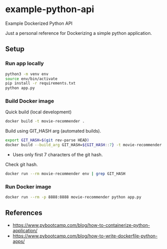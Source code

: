 # example-python-api
Example Dockerized Python API

Just a personal reference for Dockerizing a simple python application.

## Setup
### Run app locally
```bash
python3 -m venv env
source env/bin/activate
pip install -r requirements.txt
python app.py
```


### Build Docker image
Quick build (local development)
```bash
docker build -t movie-recommender .
```

Build using GIT_HASH arg (automated builds).
```bash
export GIT_HASH=$(git rev-parse HEAD)
docker build --build_arg GIT_HASH=${GIT_HASH::7} -t movie-recommender .
```

* Uses only first 7 characters of the git hash.

Check git hash.
```bash
docker run --rm movie-recommender env | grep GIT_HASH
```

### Run Docker image
```bash
docker run --rm -p 8888:8888 movie-recommender python app.py
```

## References
* https://www.pybootcamp.com/blog/how-to-containerize-python-application/
* https://www.pybootcamp.com/blog/how-to-write-dockerfile-python-apps/
